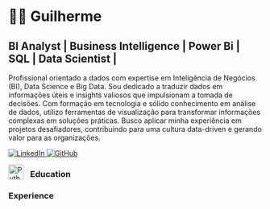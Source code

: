 # 👨‍💻 Guilherme 
## BI Analyst | Business Intelligence | Power Bi | SQL | Data Scientist |


Profissional orientado a dados com expertise em Inteligência de Negócios (BI), Data Science e Big Data.
Sou dedicado a traduzir dados em informações úteis e insights valiosos que impulsionam a tomada de decisões. Com formação em tecnologia e sólido conhecimento em análise de dados, utilizo ferramentas de visualização para transformar informações complexas em soluções práticas. Busco aplicar minha experiência em projetos desafiadores, contribuindo para uma cultura data-driven e gerando valor para as organizações.

<a href="https://www.linkedin.com/in/guilherme-almeida-05b94b201/" target="_blank">
    <img src="https://img.shields.io/badge/LinkedIn-blue?style=flat&logo=linkedin&logoColor=white" alt="LinkedIn">
</a>

<a href="https://github.com/seu-username" target="_blank">
    <img src="https://img.shields.io/badge/GitHub-black?style=flat&logo=github&logoColor=white" alt="GitHub">
</a>


<img 
    align="left" 
    alt="Python" 
    title="Python"
    width="30px" 
    style="padding-right: 10px;" 
    src="https://cdn.jsdelivr.net/gh/devicons/devicon@latest/icons/python/python-original.svg" 
/>




### Education


### Experience



###


